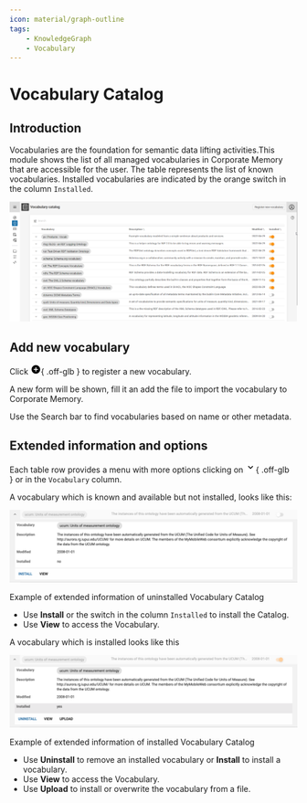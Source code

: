 ```yaml
---
icon: material/graph-outline
tags:
    - KnowledgeGraph
    - Vocabulary
---
```

# Vocabulary Catalog

## Introduction

Vocabularies are the foundation for semantic data lifting activities.This module shows the list of all managed vocabularies in Corporate Memory that are accessible for the user. The table represents the list of known vocabularies. Installed vocabularies are indicated by the orange switch in the column `Installed`.

[![](./vocabulary.png)](./vocabulary.png)

## Add new vocabulary

Click ![](./ic_add_circle_black_18dp_1x.png){ .off-glb } to register a new vocabulary.

A new form will be shown, fill it an add the file to import the vocabulary to Corporate Memory.

Use the Search bar to find vocabularies based on name or other metadata.

## Extended information and options

Each table row provides a menu with more options clicking on ![](./ic_keyboard_arrow_down_black_18dp_1x.png){ .off-glb } or in the `Vocabulary` column.

A vocabulary which is known and available but not installed, looks like this:

[![Example of extended information of uninstalled Vocabulary Catalog](./not_installed_vocab.png
 "Example of extended information of uninstalled Vocabulary Catalog")](./not_installed_vocab.png)

Example of extended information of uninstalled Vocabulary Catalog

-   Use **Install** or the switch in the column `Installed` to install the Catalog.
-   Use **View** to access the Vocabulary.

A vocabulary which is installed looks like this

[![Example of extended information of installed Vocabulary Catalog](./installed_vocab.png "Example of extended information of installed Vocabulary Catalog")](./installed_vocab.png)

Example of extended information of installed Vocabulary Catalog

-   Use **Uninstall** to remove an installed vocabulary or **Install** to install a vocabulary.
-   Use **View** to access the Vocabulary.
-   Use **Upload** to install or overwrite the vocabulary from a file.
